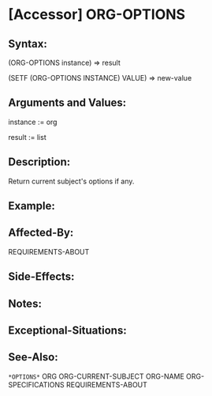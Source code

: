 # [Accessor] ORG-OPTIONS

## Syntax:

(ORG-OPTIONS instance) => result

(SETF (ORG-OPTIONS INSTANCE) VALUE) => new-value

## Arguments and Values:

instance := org

result := list

## Description:
Return current subject's options if any.

## Example:

## Affected-By:
REQUIREMENTS-ABOUT

## Side-Effects:

## Notes:

## Exceptional-Situations:

## See-Also:

`*OPTIONS*`
ORG
ORG-CURRENT-SUBJECT
ORG-NAME
ORG-SPECIFICATIONS
REQUIREMENTS-ABOUT
